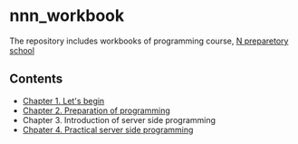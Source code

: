 # nnn_workbook

The repository includes workbooks of programming course, [N preparetory school](https://www.nnn.ed.nico/)

## Contents
- [Chapter 1. Let's begin](https://github.com/ababa893/nnn_workbook/tree/master/01)
- [Chapter 2. Preparation of programming](https://github.com/ababa893/nnn_workbook/tree/master/02)
- Chapter 3. Introduction of server side programming
- [Chpater 4. Practical server side programming](https://github.com/ababa893/nnn_workbook/tree/master/04)